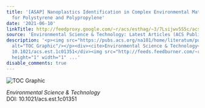 ```yaml
---
title: '[ASAP] Nanoplastics Identification in Complex Environmental Matrices: Strategies
  for Polystyrene and Polypropylene'
date: '2021-06-10'
linkTitle: http://feedproxy.google.com/~r/acs/esthag/~3/7Lsijwv5S5c/acs.est.1c01351
source: 'Environmental Science & Technology: Latest Articles (ACS Publications)'
description: '<p><img src="https://pubs.acs.org/na101/home/literatum/publisher/achs/journals/content/esthag/0/esthag.ahead-of-print/acs.est.1c01351/20210610/images/medium/es1c01351_0007.gif"
  alt="TOC Graphic"/></p><div><cite>Environmental Science & Technology</cite></div><div>DOI:
  10.1021/acs.est.1c01351</div><img src="http://feeds.feedburner.com/~r/acs/esthag/~4/7Lsijwv5S5c"
  height="1" width="1" ...'
disable_comments: true
---
```

<p><img src="https://pubs.acs.org/na101/home/literatum/publisher/achs/journals/content/esthag/0/esthag.ahead-of-print/acs.est.1c01351/20210610/images/medium/es1c01351_0007.gif" alt="TOC Graphic"/></p><div><cite>Environmental Science & Technology</cite></div><div>DOI: 10.1021/acs.est.1c01351</div><img src="http://feeds.feedburner.com/~r/acs/esthag/~4/7Lsijwv5S5c" height="1" width="1" ...